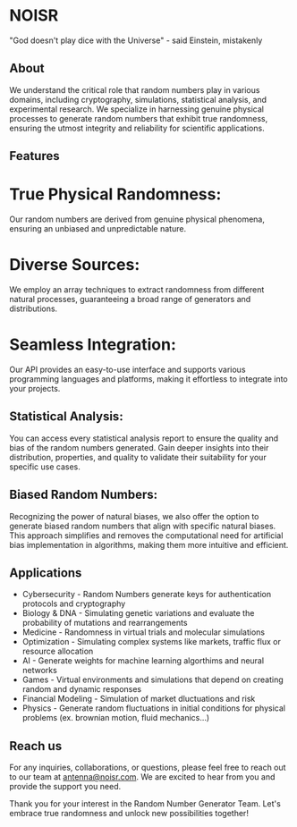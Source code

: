 # NOISR

"God doesn't play dice with the Universe" - said Einstein, mistakenly

## About

We understand the critical role that random numbers play in various domains, including cryptography, simulations, statistical analysis, and experimental research. We specialize in harnessing genuine physical processes to generate random numbers that exhibit true randomness, ensuring the utmost integrity and reliability for scientific applications.

## Features

# True Physical Randomness:
Our random numbers are derived from genuine physical phenomena, ensuring an unbiased and unpredictable nature.
# Diverse Sources:
We employ an array techniques to extract randomness from different natural processes, guaranteeing a broad range of generators and  distributions.
# Seamless Integration:
Our API provides an easy-to-use interface and supports various programming languages and platforms, making it effortless to integrate into your projects.
## Statistical Analysis:
You can access every statistical analysis report to ensure the quality and bias of the random numbers generated. Gain deeper insights into their distribution, properties, and quality to validate their suitability for your specific use cases.
## Biased Random Numbers:
Recognizing the power of natural biases, we also offer the option to generate biased random numbers that align with specific natural biases. This approach simplifies and removes the computational need for artificial bias implementation in algorithms, making them more intuitive and efficient.

## Applications

- Cybersecurity - Random Numbers generate keys for authentication protocols and cryptography
- Biology & DNA - Simulating genetic variations and evaluate the probability of mutations and rearrangements
- Medicine - Randomness in virtual trials and molecular simulations
- Optimization - Simulating complex systems like markets, traffic flux or resource allocation
- AI - Generate weights for machine learning algorthims and neural networks
- Games - Virtual environments and simulations that depend on creating random and dynamic responses
- Financial Modeling - Simulation of market dluctuations and risk
- Physics - Generate random fluctuations in initial conditions for physical problems (ex. brownian motion, fluid mechanics...)

## Reach us

For any inquiries, collaborations, or questions, please feel free to reach out to our team at antenna@noisr.com. We are excited to hear from you and provide the support you need.

Thank you for your interest in the Random Number Generator Team. Let's embrace true randomness and unlock new possibilities together!
